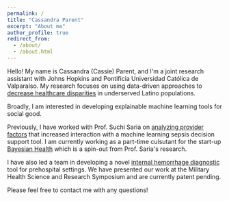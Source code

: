 ```yaml
---
permalink: /
title: "Cassandra Parent"
excerpt: "About me"
author_profile: true
redirect_from: 
  - /about/
  - /about.html
---
```


Hello! My name is Cassandra (Cassie) Parent, and I'm a joint research assistant with Johns Hopkins and Pontificia Universidad Católica de Valparaíso. My research focuses on using data-driven approaches to [decrease healthcare disparities](https://jphmpdirect.com/2022/10/06/expanding-access-to-covid-19-vaccines-to-latinos-with-limited-english-proficiency-during-the-early-phases-of-vaccination/) in underserved Latino populations. 

Broadly, I am interested in developing explainable machine learning tools for social good. 

Previously, I have worked with Prof. Suchi Saria on [analyzing provider factors](https://www.nature.com/articles/s41591-022-01895-z) that increased interaction with a machine learning sepsis decision support tool. I am currently working as a part-time culsutant for the start-up [Bayesian Health](https://www.bayesianhealth.com/) which is a spin-out from Prof. Saria's research.

I have also led a team in developing a novel [internal hemorrhage diagnostic](https://www.diotexdiagnostics.com/) tool for prehospital settings. We have presented our work at the Military Health Science and Research Symposium and are currently patent pending. 

Please feel free to contact me with any questions!
